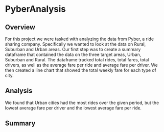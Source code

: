 # PyberAnalysis
## Overview
For this project we were tasked with analyzing the data from Pyber, a ride sharing company. Specifically we wanted to look at the data on Rural, Suburban and Urban areas. Our first step was to create a summary dataframe that contained the data on the three target areas, Urban, Suburban and Rural. The dataframe tracked total rides, total fares, total drivers, as well as the average fare per ride and average fare per driver. We then created a line chart that showed the total weekly fare for each type of city. 
## Analysis
We found that Urban cities had the most rides over the given period, but the lowest average fare per driver and the lowest average fare per ride.
## Summary

